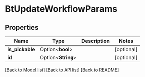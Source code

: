 # BtUpdateWorkflowParams

## Properties

Name | Type | Description | Notes
------------ | ------------- | ------------- | -------------
**is_pickable** | Option<**bool**> |  | [optional]
**id** | Option<**String**> |  | [optional]

[[Back to Model list]](../README.md#documentation-for-models) [[Back to API list]](../README.md#documentation-for-api-endpoints) [[Back to README]](../README.md)


